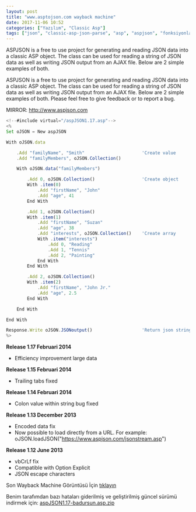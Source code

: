 ```yaml
---
layout: post
title: "www.asptojson.com wayback machine"
date: 2017-11-06 10:52
categories: ["Yazılım", "Classic Asp"]
tags: ["json", "classic-asp-json-parse", "asp", "aspjson", "fonksiyonlar", "functions"]
---
```


ASPJSON is a free to use project for generating and reading JSON data into a classic ASP object. The class can be used for reading a string of JSON data as well as writing JSON output from an AJAX file. Below are 2 simple examples of both.

ASPJSON is a free to use project for generating and reading JSON data into a classic ASP object. The class can be used for reading a string of JSON data as well as writing JSON output from an AJAX file. Below are 2 simple examples of both. Please feel free to give feedback or to report a bug.

MIRROR: http://www.aspjson.com

```javascript
<!--#include virtual="/aspJSON1.17.asp"-->
<%
Set oJSON = New aspJSON

With oJSON.data

    .Add "familyName", "Smith"                      'Create value
    .Add "familyMembers", oJSON.Collection()

    With oJSON.data("familyMembers")

        .Add 0, oJSON.Collection()                  'Create object
        With .item(0)
            .Add "firstName", "John"
            .Add "age", 41
        End With

        .Add 1, oJSON.Collection()
        With .item(1)
            .Add "firstName", "Suzan"
            .Add "age", 38
            .Add "interests", oJSON.Collection()    'Create array
            With .item("interests")
                .Add 0, "Reading"
                .Add 1, "Tennis"
                .Add 2, "Painting"
            End With
        End With

        .Add 2, oJSON.Collection()
        With .item(2)
            .Add "firstName", "John Jr."
            .Add "age", 2.5
        End With

    End With

End With

Response.Write oJSON.JSONoutput()                   'Return json string
%>
```

**Release 1.17 Februari 2014**
- Efficiency improvement large data

**Release 1.15 Februari 2014**
- Trailing tabs fixed

**Release 1.14 Februari 2014**
- Colon value within string bug fixed

**Release 1.13 December 2013**
- Encoded data fix
- Now possible to load directly from a URL.
For example: oJSON.loadJSON("https://www.aspjson.com/jsonstream.asp")

**Release 1.12 June 2013**
- vbCrLf fix
- Compatible with Option Explicit
- JSON escape characters

Son Wayback Machine Görüntüsü İçin [tıklayın](https://web.archive.org/web/20160620154733/http://www.aspjson.com:80/)

Benim tarafımdan bazı hataları giderilmiş ve geliştirilmiş güncel sürümü indirmek için: [aspJSON1.17-badursun.asp.zip](https://drive.google.com/file/d/1ephhFyO44BNlp3B6v1BVKc7pLqjJvlRg/view?usp=sharing)